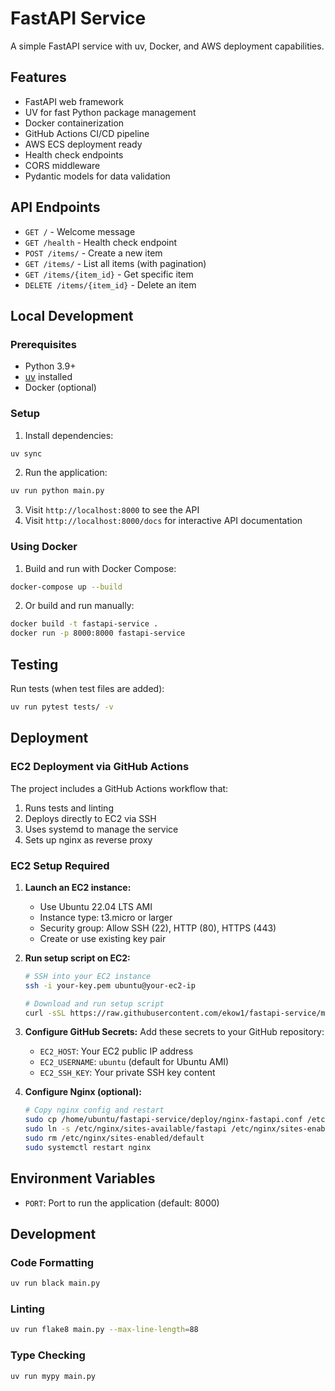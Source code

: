 # FastAPI Service

A simple FastAPI service with uv, Docker, and AWS deployment capabilities.

## Features

- FastAPI web framework
- UV for fast Python package management
- Docker containerization
- GitHub Actions CI/CD pipeline
- AWS ECS deployment ready
- Health check endpoints
- CORS middleware
- Pydantic models for data validation

## API Endpoints

- `GET /` - Welcome message
- `GET /health` - Health check endpoint
- `POST /items/` - Create a new item
- `GET /items/` - List all items (with pagination)
- `GET /items/{item_id}` - Get specific item
- `DELETE /items/{item_id}` - Delete an item

## Local Development

### Prerequisites

- Python 3.9+
- [uv](https://github.com/astral-sh/uv) installed
- Docker (optional)

### Setup

1. Install dependencies:
```bash
uv sync
```

2. Run the application:
```bash
uv run python main.py
```

3. Visit `http://localhost:8000` to see the API
4. Visit `http://localhost:8000/docs` for interactive API documentation

### Using Docker

1. Build and run with Docker Compose:
```bash
docker-compose up --build
```

2. Or build and run manually:
```bash
docker build -t fastapi-service .
docker run -p 8000:8000 fastapi-service
```

## Testing

Run tests (when test files are added):
```bash
uv run pytest tests/ -v
```

## Deployment

### EC2 Deployment via GitHub Actions

The project includes a GitHub Actions workflow that:
1. Runs tests and linting
2. Deploys directly to EC2 via SSH
3. Uses systemd to manage the service
4. Sets up nginx as reverse proxy

### EC2 Setup Required

1. **Launch an EC2 instance:**
   - Use Ubuntu 22.04 LTS AMI
   - Instance type: t3.micro or larger
   - Security group: Allow SSH (22), HTTP (80), HTTPS (443)
   - Create or use existing key pair

2. **Run setup script on EC2:**
   ```bash
   # SSH into your EC2 instance
   ssh -i your-key.pem ubuntu@your-ec2-ip
   
   # Download and run setup script
   curl -sSL https://raw.githubusercontent.com/ekow1/fastapi-service/main/deploy/setup-ec2.sh | bash
   ```

3. **Configure GitHub Secrets:**
   Add these secrets to your GitHub repository:
   - `EC2_HOST`: Your EC2 public IP address
   - `EC2_USERNAME`: `ubuntu` (default for Ubuntu AMI)
   - `EC2_SSH_KEY`: Your private SSH key content

4. **Configure Nginx (optional):**
   ```bash
   # Copy nginx config and restart
   sudo cp /home/ubuntu/fastapi-service/deploy/nginx-fastapi.conf /etc/nginx/sites-available/fastapi
   sudo ln -s /etc/nginx/sites-available/fastapi /etc/nginx/sites-enabled/
   sudo rm /etc/nginx/sites-enabled/default
   sudo systemctl restart nginx
   ```

## Environment Variables

- `PORT`: Port to run the application (default: 8000)

## Development

### Code Formatting
```bash
uv run black main.py
```

### Linting
```bash
uv run flake8 main.py --max-line-length=88
```

### Type Checking
```bash
uv run mypy main.py
```
